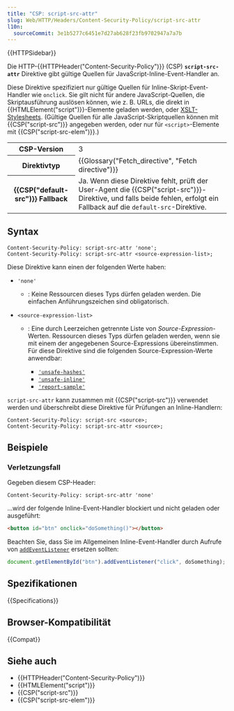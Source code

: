 ```yaml
---
title: "CSP: script-src-attr"
slug: Web/HTTP/Headers/Content-Security-Policy/script-src-attr
l10n:
  sourceCommit: 3e1b5277c6451e7d27ab628f23fb9702947a7a7b
---
```


{{HTTPSidebar}}

Die HTTP-{{HTTPHeader("Content-Security-Policy")}} (CSP) **`script-src-attr`** Direktive gibt gültige Quellen für JavaScript-Inline-Event-Handler an.

Diese Direktive spezifiziert nur gültige Quellen für Inline-Skript-Event-Handler wie `onclick`.
Sie gilt nicht für andere JavaScript-Quellen, die Skriptausführung auslösen können, wie z. B. URLs, die direkt in {{HTMLElement("script")}}-Elemente geladen werden, oder [XSLT-Stylesheets](/de/docs/Web/XML/XSLT).
(Gültige Quellen für alle JavaScript-Skriptquellen können mit {{CSP("script-src")}} angegeben werden, oder nur für `<script>`-Elemente mit {{CSP("script-src-elem")}}.)

<table class="properties">
  <tbody>
    <tr>
      <th scope="row">CSP-Version</th>
      <td>3</td>
    </tr>
    <tr>
      <th scope="row">Direktivtyp</th>
      <td>{{Glossary("Fetch_directive", "Fetch directive")}}</td>
    </tr>
    <tr>
      <th scope="row">{{CSP("default-src")}} Fallback</th>
      <td>
        Ja.
        Wenn diese Direktive fehlt, prüft der User-Agent die {{CSP("script-src")}}-Direktive, und falls beide fehlen, erfolgt ein Fallback auf die <code>default-src</code>-Direktive.
      </td>
    </tr>
  </tbody>
</table>

## Syntax

```http
Content-Security-Policy: script-src-attr 'none';
Content-Security-Policy: script-src-attr <source-expression-list>;
```

Diese Direktive kann einen der folgenden Werte haben:

- `'none'`
  - : Keine Ressourcen dieses Typs dürfen geladen werden. Die einfachen Anführungszeichen sind obligatorisch.
- `<source-expression-list>`

  - : Eine durch Leerzeichen getrennte Liste von _Source-Expression_-Werten. Ressourcen dieses Typs dürfen geladen werden, wenn sie mit einem der angegebenen Source-Expressions übereinstimmen. Für diese Direktive sind die folgenden Source-Expression-Werte anwendbar:

    - [`'unsafe-hashes'`](/de/docs/Web/HTTP/Headers/Content-Security-Policy#unsafe-hashes)
    - [`'unsafe-inline'`](/de/docs/Web/HTTP/Headers/Content-Security-Policy#unsafe-inline)
    - [`'report-sample'`](/de/docs/Web/HTTP/Headers/Content-Security-Policy#report-sample)

`script-src-attr` kann zusammen mit {{CSP("script-src")}} verwendet werden und überschreibt diese Direktive für Prüfungen an Inline-Handlern:

```http
Content-Security-Policy: script-src <source>;
Content-Security-Policy: script-src-attr <source>;
```

## Beispiele

### Verletzungsfall

Gegeben diesem CSP-Header:

```http
Content-Security-Policy: script-src-attr 'none'
```

…wird der folgende Inline-Event-Handler blockiert und nicht geladen oder ausgeführt:

```html
<button id="btn" onclick="doSomething()"></button>
```

Beachten Sie, dass Sie im Allgemeinen Inline-Event-Handler durch Aufrufe von [`addEventListener`](/de/docs/Web/API/EventTarget/addEventListener) ersetzen sollten:

```js
document.getElementById("btn").addEventListener("click", doSomething);
```

## Spezifikationen

{{Specifications}}

## Browser-Kompatibilität

{{Compat}}

## Siehe auch

- {{HTTPHeader("Content-Security-Policy")}}
- {{HTMLElement("script")}}
- {{CSP("script-src")}}
- {{CSP("script-src-elem")}}
